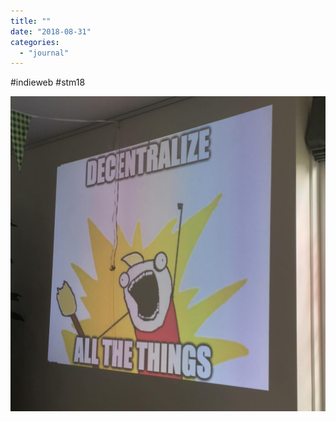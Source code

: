 ```yaml
---
title: ""
date: "2018-08-31"
categories: 
  - "journal"
---
```


#indieweb #stm18

![](images/4686e53d50.jpg)
